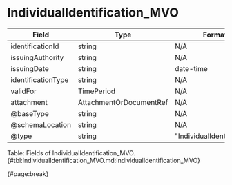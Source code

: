 <!--
    ATTENTION: This file was generated via gradle!
               Do NOT manually edit this file! Any such changes will be overwritten!
-->

# IndividualIdentification_MVO

| Field | Type | Format | Required |
| ------- | ------- | ------- | --- |
| identificationId | string | N/A | No |
| issuingAuthority | string | N/A | No |
| issuingDate | string | date-time | No |
| identificationType | string | N/A | No |
| validFor | TimePeriod | N/A | No |
| attachment | AttachmentOrDocumentRef | N/A | No |
| @baseType | string | N/A | No |
| @schemaLocation | string | N/A | No |
| @type | string | "IndividualIdentification" | Yes |

Table: Fields of IndividualIdentification_MVO. {#tbl:IndividualIdentification_MVO.md:IndividualIdentification_MVO}

{#page:break}
